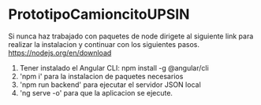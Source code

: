 # PrototipoCamioncitoUPSIN

Si nunca haz trabajado con paquetes de node
dirigete al siguiente link para realizar la
instalacion y continuar con los siguientes pasos.
https://nodejs.org/en/download

1. Tener instalado el Angular CLI: npm install -g @angular/cli
2. 'npm i' para la instalacion de paquetes necesarios
3. 'npm run backend' para ejecutar el servidor JSON local
4. 'ng serve -o' para que la aplicacion se ejecute.
